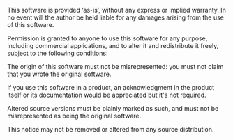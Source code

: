 This software is provided ‘as-is’, without any express or implied warranty. 
In no event will the author be held liable for any damages arising from the use of this software.

Permission is granted to anyone to use this software for any purpose, including commercial applications, 
and to alter it and redistribute it freely, subject to the following conditions:

The origin of this software must not be misrepresented: you must not claim that you wrote the original software. 

If you use this software in a product, an acknowledgment in the product itself or its documentation would be appreciated but it's not required.

Altered source versions must be plainly marked as such, and must not be misrepresented as being the original software.

This notice may not be removed or altered from any source distribution.